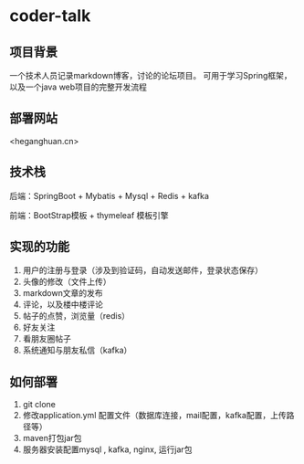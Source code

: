 # coder-talk
## 项目背景
一个技术人员记录markdown博客，讨论的论坛项目。 可用于学习Spring框架，以及一个java web项目的完整开发流程
## 部署网站
<heganghuan.cn>
## 技术栈
后端：SpringBoot + Mybatis + Mysql + Redis + kafka

前端：BootStrap模板 + thymeleaf 模板引擎

## 实现的功能
1. 用户的注册与登录（涉及到验证码，自动发送邮件，登录状态保存）
2. 头像的修改（文件上传）
3. markdown文章的发布
4. 评论，以及楼中楼评论
5. 帖子的点赞，浏览量（redis）
6. 好友关注
7. 看朋友圈帖子
8. 系统通知与朋友私信（kafka）

## 如何部署
1. git clone
2. 修改application.yml 配置文件（数据库连接，mail配置，kafka配置，上传路径等）
3. maven打包jar包
4. 服务器安装配置mysql , kafka, nginx, 运行jar包
